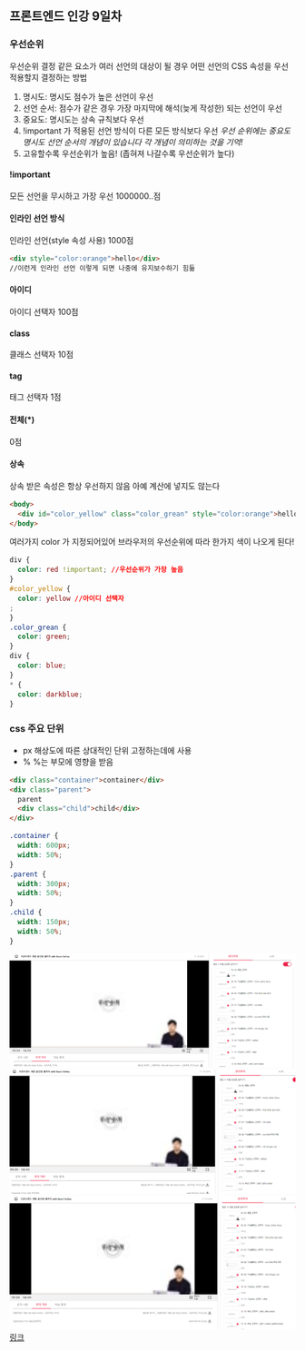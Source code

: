 ## 프론트엔드 인강 9일차

### 우선순위

우선순위 결정
같은 요소가 여러 선언의 대상이 될 경우 어떤 선언의 CSS 속성을 우선 적용할지 결정하는 방법

1. 명시도: 명시도 점수가 높은 선언이 우선
2. 선언 순서: 점수가 같은 경우 가장 마지막에 해석(늦게 작성한) 되는 선언이 우선
3. 중요도: 명시도는 상속 규칙보다 우선
4. !important 가 적용된 선언 방식이 다른 모든 방식보다 우선
   _우선 순위에는 중요도 명시도 선언 순서의 개념이 있습니다 각 개념이 의미하는 것을 기억!_
5. 고유할수록 우선순위가 높음! (좁혀져 나갈수록 우선순위가 높다)

#### !important

모든 선언을 무시하고 가장 우선
1000000..점

#### 인라인 선언 방식

인라인 선언(style 속성 사용)
1000점

```html
<div style="color:orange">hello</div>
//이런게 인라인 선언 이렇게 되면 나중에 유지보수하기 힘듦
```

#### 아이디

아이디 선택자
100점

#### class

클래스 선택자
10점

#### tag

태그 선택자
1점

#### 전체(\*)

0점

#### 상속

상속 받은 속성은 항상 우선하지 않음
아예 계산에 넣지도 않는다

```html
<body>
  <div id="color_yellow" class="color_grean" style="color:orange">hello</div>
</body>
```

여러가지 color 가 지정되어있어
브라우저의 우선순위에 따라 한가지 색이 나오게 된다!

```css
div {
  color: red !important; //우선순위가 가장 높음
}
#color_yellow {
  color: yellow //아이디 선택자
;
}
.color_grean {
  color: green;
}
div {
  color: blue;
}
* {
  color: darkblue;
}
```

### css 주요 단위

- px
  해상도에 따른 상대적인 단위
  고정하는데에 사용
- %
  %는 부모에 영향을 받음

```html
<div class="container">container</div>
<div class="parent">
  parent
  <div class="child">child</div>
</div>
```

```css
.container {
  width: 600px;
  width: 50%;
}
.parent {
  width: 300px;
  width: 50%;
}
.child {
  width: 150px;
  width: 50%;
}
```

![screenshot](./img/1027_1.PNG)
![screenshot](./img/1027_2.PNG)
![screenshot](./img/1027_3.PNG)
[링크](https://bit.ly/3m0t8GM)
